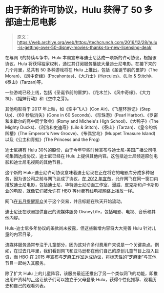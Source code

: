 # 由于新的许可协议，Hulu 获得了 50 多部迪士尼电影

> 原文：<https://web.archive.org/web/https://techcrunch.com/2016/12/28/hulu-is-getting-over-50-disney-movies-thanks-to-new-licensing-deal/>

在与网飞的持续斗争中，Hulu 本周宣布与迪士尼达成一项新的许可协议，根据该协议，Hulu 将获得独家权利，通过其订阅服务播放大量迪士尼电影。在接下来的几个月里，总共有 50 多种游戏将在 Hulu 上推出，包括《圣诞节前的噩梦》(The Moran)、《风中奇缘》(Pocahontas)、《大力士》(Hercules)、《Lilo & Stitch》、《泰山》(Tarzan)等。

一些游戏已经上线，包括《圣诞节前的噩梦》、《花木兰》、《风中奇缘》、《大力神》、《姐妹行动》和《空中之芽》。

其他电影将于 2017 年上映，如《空中飞人》(Con Air)、《飞屋环游记》(Step Up)、《60 秒后消失》(Gone in 60 Seconds)、《珍珠港》(Pearl Harbor)、《罗密和米歇尔的高中同学聚会》(Romy and Michele's High School)、《大鸭子》(The Mighty Ducks)、《利洛和史迪奇》(Lilo & Stitch)、《泰山》(Tarzan)、《皇帝的新凹槽》(The Emperor's New Groove)、《布偶宝岛》(Muppet Treasure Island)以及《公主和青蛙》(The Princess and the Frog)

迪士尼拥有 Hulu 30%的股份，由于今年早些时候宣布与迪士尼-美国广播公司电视集团达成协议，迪士尼已经在 Hulu 上提供其他内容。这包括迪士尼频道原创电影和迪士尼电视网的其他节目。

这个新的 Hulu-迪士尼许可协议意味着迪士尼现在正在将它的电影库分成多种服务，因为该公司之前与网飞达成了协议，[在 2012 年宣布](https://web.archive.org/web/20230406172926/https://techcrunch.com/2012/12/04/netflix-disney/)，允许网飞在同一窗口内播放迪士尼电影，包括迪士尼、华特迪士尼动画工作室、漫威、皮克斯和卢卡斯影业的电影，就像它们被允许在 HBO 等付费有线电视网络上播放一样。

网飞[在五月提醒观众](https://web.archive.org/web/20230406172926/https://techcrunch.com/2016/05/23/netflix-touts-disney-partnership-to-remind-u-s-subscribers-it-still-has-movies/)关于这个交易，并且标题在秋天开始流动。

迪士尼还在欧洲提供自己的流媒体服务 DisneyLife，包括电影、电视、音乐和其他内容。

Hulu-迪士尼多年协议的条款尚未披露，但这些新增内容将大大完善 Hulu 针对儿童的内容目录。

流媒体服务通常专注于儿童部分，因为这对许多付费用户来说是一个关键卖点。例如，在过去几年里，我们看到网飞和亚马逊都在他们自己的原创儿童节目上投入巨资，而 HBO [在 2015 年宣布与芝麻工作室](https://web.archive.org/web/20230406172926/http://www.nytimes.com/2015/08/14/business/media/sesame-street-heading-to-hbo-in-fall.html?_r=0)达成协议，将标志性的“芝麻街”与其他节目一起纳入其服务。

除了扩大 Hulu 上的儿童阵容，该服务最近还推出了另一个类似网飞的功能，即推出用户资料的[。](https://web.archive.org/web/20230406172926/https://techcrunch.com/2016/12/08/hulu-launches-user-profiles-each-with-their-own-recommendations-watchlist-and-history/)这让孩子们可以独立于父母登录 Hulu，获得个性化推荐、观看历史和自己的观看列表。